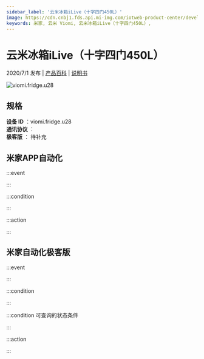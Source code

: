 ```yaml
---
sidebar_label: '云米冰箱iLive（十字四门450L）'
image: https://cdn.cnbj1.fds.api.mi-img.com/iotweb-product-center/developer_1591845207252LiGYbvDY.png?GalaxyAccessKeyId=AKVGLQWBOVIRQ3XLEW&Expires=9223372036854775807&Signature=ZpMAJwfzCAYlGfWb1cFB+U5yA7c=
keywords: 米家, 云米 Viomi, 云米冰箱iLive（十字四门450L）, 
---
```

# 云米冰箱iLive（十字四门450L）

2020/7/1 发布 | [产品百科](https://home.mi.com/webapp/content/baike/product/index.html?model=viomi.fridge.u28/) | [说明书](https://home.mi.com/views/introduction.html?model=viomi.fridge.u28&region=cn)

![viomi.fridge.u28](https://cdn.cnbj1.fds.api.mi-img.com/iotweb-product-center/developer_1591845207252LiGYbvDY.png?GalaxyAccessKeyId=AKVGLQWBOVIRQ3XLEW&Expires=9223372036854775807&Signature=ZpMAJwfzCAYlGfWb1cFB+U5yA7c=)

## 规格  
> 
**设备 ID** ：viomi.fridge.u28  
**通讯协议** ：  
**极客版**  ： 待补充 


## 米家APP自动化  

:::event  

:::

:::condition  

:::

:::action   

:::

## 米家自动化极客版  

:::event  

:::

:::condition  

:::

:::condition 可查询的状态条件  

:::

:::action  

:::

        
